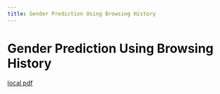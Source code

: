 ```yaml
---
title: Gender Prediction Using Browsing History
---
```


# Gender Prediction Using Browsing History

[local pdf](../../../pdfs/Gender%20Prediction%20Using%20Browsing%20History.pdf)
